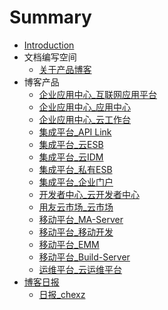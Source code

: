 # Summary

* [Introduction](README.md)
* 文档编写空间
  * [关于产品博客](_file/wen-dang-bian-xie-kong-jian.md)
* 博客产品
  * [企业应用中心\_互联网应用平台](_posts/2017-06-18-appcenter_app_platform.md)
  * [企业应用中心\_应用中心](_posts/2017-06-18-appcenter_apps.md)
  * [企业应用中心\_云工作台](_posts/2017-06-18-appcenter_cloud_workbench.md)
  * [集成平台\_API Link](_posts/2017-06-19-integration_api.md)
  * [集成平台\_云ESB](_posts/2017-06-19-integration_cloud_esb.md)
  * [集成平台\_云IDM](_posts/2017-06-19-integration_cloud_idm.md)
  * [集成平台\_私有ESB](_posts/2017-06-19-integration_esb.md)
  * [集成平台\_企业门户](_posts/2017-06-19-integration_portal.md)
  * [开发者中心\_云开发者中心](_posts/2017-06-20-cloud_developer_center.md)
  * [用友云市场\_云市场](_posts/2017-06-20-cloud_market_market.md)
  * [移动平台\_MA-Server](_posts/2017-06-21-mobile_maserver.md)
  * [移动平台\_移动开发](_posts/2017-06-21-mobile_develop_platform.md)
  * [移动平台\_EMM](_posts/2017-06-21-mobile_emm.md)
  * [移动平台\_Build-Server](_posts/2017-06-21-mobile_build_server.md)
  * [运维平台\_云运维平台](_posts/2017-06-22-cloud_oper_mainte_platform.md)
* [博客日报](bo-ke-ri-bao.md)
  * [日报\_chexz](_posts/2017-06-22-day_report_cxz.md)

